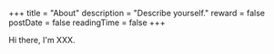 +++
title = "About"
description = "Describe yourself."
reward = false
postDate = false
readingTime = false
+++

Hi there, I'm XXX.
